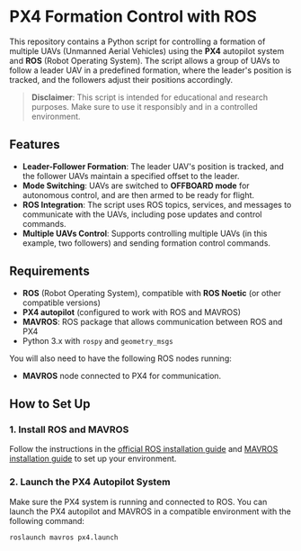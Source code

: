 # PX4 Formation Control with ROS

This repository contains a Python script for controlling a formation of multiple UAVs (Unmanned Aerial Vehicles) using the **PX4** autopilot system and **ROS** (Robot Operating System). The script allows a group of UAVs to follow a leader UAV in a predefined formation, where the leader's position is tracked, and the followers adjust their positions accordingly.

> **Disclaimer**: This script is intended for educational and research purposes. Make sure to use it responsibly and in a controlled environment.

## Features

- **Leader-Follower Formation**: The leader UAV's position is tracked, and the follower UAVs maintain a specified offset to the leader.
- **Mode Switching**: UAVs are switched to **OFFBOARD mode** for autonomous control, and are then armed to be ready for flight.
- **ROS Integration**: The script uses ROS topics, services, and messages to communicate with the UAVs, including pose updates and control commands.
- **Multiple UAVs Control**: Supports controlling multiple UAVs (in this example, two followers) and sending formation control commands.

## Requirements

- **ROS** (Robot Operating System), compatible with **ROS Noetic** (or other compatible versions)
- **PX4 autopilot** (configured to work with ROS and MAVROS)
- **MAVROS**: ROS package that allows communication between ROS and PX4
- Python 3.x with `rospy` and `geometry_msgs`

You will also need to have the following ROS nodes running:
- **MAVROS** node connected to PX4 for communication.

## How to Set Up

### 1. Install ROS and MAVROS

Follow the instructions in the [official ROS installation guide](http://wiki.ros.org/ROS/Installation) and [MAVROS installation guide](http://wiki.ros.org/mavros) to set up your environment.

### 2. Launch the PX4 Autopilot System

Make sure the PX4 system is running and connected to ROS. You can launch the PX4 autopilot and MAVROS in a compatible environment with the following command:

```bash
roslaunch mavros px4.launch
